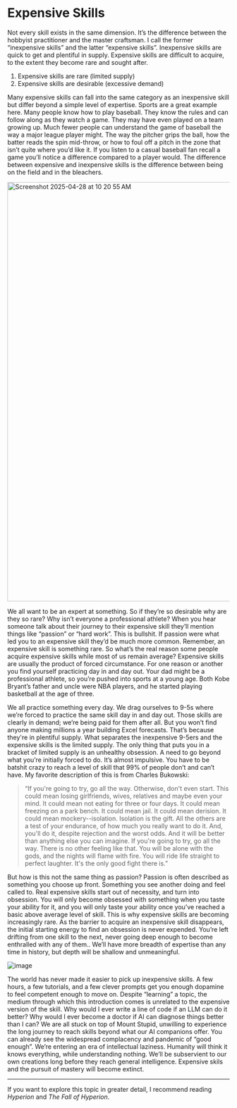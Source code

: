# Expensive Skills
Not every skill exists in the same dimension. It’s the difference between the hobbyist practitioner and the master craftsman. I call the former “inexpensive skills” and the latter “expensive skills”. Inexpensive skills are quick to get and plentiful in supply. Expensive skills are difficult to acquire, to the extent they become rare and sought after.

1. Expensive skills are rare (limited supply)
2. Expensive skills are desirable (excessive demand)

Many expensive skills can fall into the same category as an inexpensive skill but differ beyond a simple level of expertise. Sports are a great example here. Many people know how to play baseball. They know the rules and can follow along as they watch a game. They may have even played on a team growing up. Much fewer people can understand the game of baseball the way a major league player might. The way the pitcher grips the ball, how the batter reads the spin mid-throw, or how to foul off a pitch in the zone that isn’t quite where you’d like it. If you listen to a casual baseball fan recall a game you’ll notice a difference compared to a player would. The difference between expensive and inexpensive skills is the difference between being on the field and in the bleachers.

<img width="952" alt="Screenshot 2025-04-28 at 10 20 55 AM" src="https://github.com/user-attachments/assets/f7e0f49d-d3b1-4f46-9ebf-8bf2a47d93ad" />

We all want to be an expert at something. So if they’re so desirable why are they so rare? Why isn’t everyone a professional athlete? When you hear someone talk about their journey to their expensive skill they’ll mention things like “passion” or “hard work”. This is bullshit. If passion were what led you to an expensive skill they’d be much more common. Remember, an expensive skill is something rare. So what’s the real reason some people acquire expensive skills while most of us remain average? Expensive skills are usually the product of forced circumstance. For one reason or another you find yourself practicing day in and day out. Your dad might be a professional athlete, so you’re pushed into sports at a young age. Both Kobe Bryant’s father and uncle were NBA players, and he started playing basketball at the age of three.

We all practice something every day. We drag ourselves to 9-5s where we’re forced to practice the same skill day in and day out. Those skills are clearly in demand; we’re being paid for them after all. But you won’t find anyone making millions a year building Excel forecasts. That’s because they're in plentiful supply. What separates the inexpensive 9-5ers and the expensive skills is the limited supply. The only thing that puts you in a bracket of limited supply is an unhealthy obsession. A need to go beyond what you’re initially forced to do. It’s almost impulsive. You have to be batshit crazy to reach a level of skill that 99% of people don’t and can’t have. My favorite description of this is from Charles Bukowski:

> “If you're going to try, go all the way. Otherwise, don't even start. This could mean losing girlfriends, wives, relatives and maybe even your mind. It could mean not eating for three or four days. It could mean freezing on a park bench. It could mean jail. It could mean derision. It could mean mockery--isolation. Isolation is the gift. All the others are a test of your endurance, of how much you really want to do it. And, you'll do it, despite rejection and the worst odds. And it will be better than anything else you can imagine. If you're going to try, go all the way. There is no other feeling like that. You will be alone with the gods, and the nights will flame with fire. You will ride life straight to perfect laughter. It's the only good fight there is.”

But how is this not the same thing as passion? Passion is often described as something you choose up front. Something you see another doing and feel called to. Real expensive skills start out of necessity, and turn into obsession. You will only become obsessed with something when you taste your ability for it, and you will only taste your ability once you’ve reached a basic above average level of skill. This is why expensive skills are becoming increasingly rare. As the barrier to acquire an inexpensive skill disappears, the initial starting energy to find an obsession is never expended. You’re left drifting from one skill to the next, never going deep enough to become enthralled with any of them.. We’ll have more breadth of expertise than any time in history, but depth will be shallow and unmeaningful.

![image](https://github.com/user-attachments/assets/b56468e7-717a-4dc7-9d0e-9290a90e4eae)

The world has never made it easier to pick up inexpensive skills. A few hours, a few tutorials, and a few clever prompts get you enough dopamine to feel competent enough to move on. Despite “learning” a topic, the medium through which this introduction comes is unrelated to the expensive version of the skill. Why would I ever write a line of code if an LLM can do it better? Why would I ever become a doctor if AI can diagnose things better than I can? We are all stuck on top of Mount Stupid, unwilling to experience the long journey to reach skills beyond what our AI companions offer. You can already see the widespread complacency and pandemic of “good enough”. We’re entering an era of intellectual laziness. Humanity will think it knows everything, while understanding nothing. We’ll be subservient to our own creations long before they reach general intelligence. Expensive skils and the pursuit of mastery will become extinct.

---

If you want to explore this topic in greater detail, I recommend reading _Hyperion_ and _The Fall of Hyperion_.
